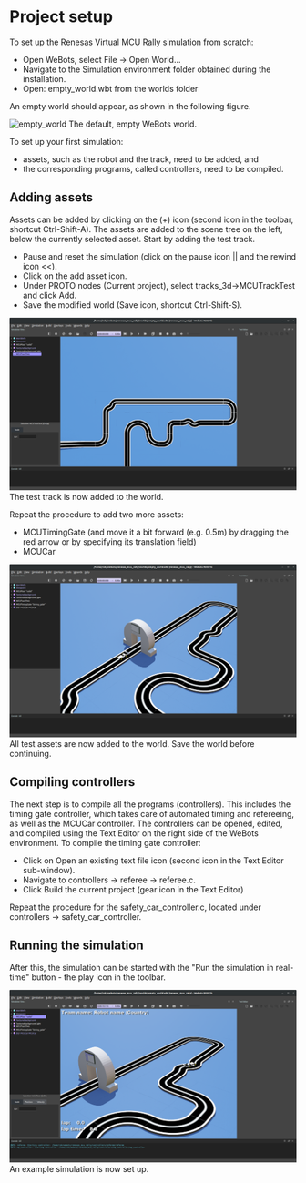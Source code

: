 # Project setup

To set up the Renesas Virtual MCU Rally simulation from scratch:

- Open WeBots, select File -> Open World...
- Navigate to the Simulation environment folder obtained during the installation.
- Open: empty_world.wbt from the worlds folder

An empty world should appear, as shown in the following figure.

![empty_world](img/empty_world.png)
The default, empty WeBots world.

To set up your first simulation:

- assets, such as the robot and the track, need to be added, and
- the corresponding programs, called controllers, need to be compiled.

## Adding assets

Assets can be added by clicking on the (+) icon (second icon in the toolbar, shortcut Ctrl-Shift-A). The assets are added to the scene tree on the left, below the currently selected asset. Start by adding the test track.

- Pause and reset the simulation (click on the pause icon || and the rewind icon <<).
- Click on the add asset icon.
- Under PROTO nodes (Current project), select tracks_3d->MCUTrackTest and click Add.
- Save the modified world (Save icon, shortcut Ctrl-Shift-S).

![test_track](img/test_track.png)
The test track is now added to the world.

Repeat the procedure to add two more assets:

- MCUTimingGate (and move it a bit forward (e.g. 0.5m) by dragging the red arrow or by specifying its translation field)
- MCUCar

![assets_added](img/assets_added.png)
All test assets are now added to the world. Save the world before continuing.

## Compiling controllers

The next step is to compile all the programs (controllers). This includes the timing gate controller, which takes care of automated timing and refereeing, as well as the MCUCar controller. The controllers can be opened, edited, and compiled using the Text Editor on the right side of the WeBots environment. To compile the timing gate controller:

- Click on Open an existing text file icon (second icon in the Text Editor sub-window).
- Navigate to controllers -> referee -> referee.c.
- Click Build the current project (gear icon in the Text Editor)

Repeat the procedure for the safety_car_controller.c, located under controllers -> safety_car_controller.

## Running the simulation

After this, the simulation can be started with the "Run the simulation in real-time" button - the play icon in the toolbar.

![simulation](img/simulation.png)
An example simulation is now set up.
